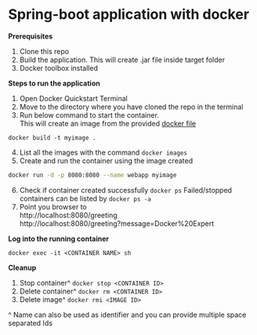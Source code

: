 # Spring-boot application with docker

**Prerequisites**

1. Clone this repo
2. Build the application. This will create .jar file inside target folder
3. Docker toolbox installed

**Steps to run the application**
1. Open Docker Quickstart Terminal
2. Move to the directory where you have cloned the repo in the terminal
3. Run below command to start the container.  
This will create an image from the provided [docker file](/Dockerfile)
```
docker build -t myimage .
```

4. List all the images with the command `docker images`
5. Create and run the container using the image created
```bash
docker run -d -p 8080:8080 --name webapp myimage
```
6. Check if container created successfully `docker ps`
Failed/stopped containers can be listed by `docker ps -a`
7. Point you browser to  
http://localhost:8080/greeting  
http://localhost:8080/greeting?message=Docker%20Expert

**Log into the running container**
```
docker exec -it <CONTAINER NAME> sh
```
**Cleanup**
1. Stop container^ `docker stop <CONTAINER ID>`
2. Delete container^ `docker rm <CONTAINER ID>`
3. Delete image^ `docker rmi <IMAGE ID>`

^ Name can also be used as identifier and you can provide multiple space separated Ids  
